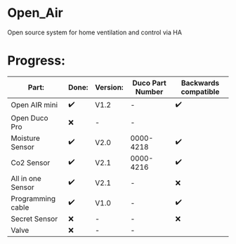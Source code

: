 # Open_Air
Open source system for home ventilation and control via HA



# Progress:


|   Part:         |Done:	                         |Version:                       |Duco Part Number|Backwards compatible|
|----------------|-------------------------------|-----------------------------|-----------------------------|-----------------------------|
|Open AIR mini|✔️         |V1.2          | -|✔️ 
|Open Duco Pro         |❌|-|- |
|Moisture Sensor        |✔️            |V2.0        | 0000-4218 | ✔️|
|Co2 Sensor         |✔️|V2.1| 0000-4216 | ✔️
|All in one Sensor         |✔️|V2.1| - | ❌ 
|Programming cable         |✔️|V1.0| - | ✔️ 
|Secret Sensor         |❌|-| - | ❌
|Valve         |❌|-|- |
